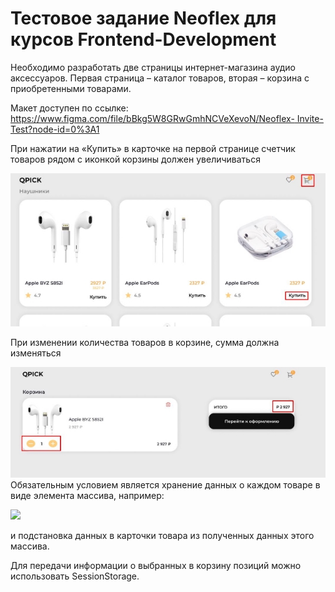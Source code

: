 Тестовое задание Neoflex для курсов Frontend-Development
=====
Необходимо разработать две страницы интернет-магазина аудио аксессуаров. Первая страница – каталог товаров, вторая – корзина с приобретенными товарами. 

Макет доступен по ссылке:[ https://www.figma.com/file/bBkg5W8GRwGmhNCVeXevoN/Neoflex- Invite-Test?node-id=0%3A1 ](https://www.figma.com/file/bBkg5W8GRwGmhNCVeXevoN/Neoflex-Invite-Test?node-id=0%3A1)

При нажатии на «Купить» в карточке на первой странице счетчик товаров рядом с иконкой корзины должен увеличиваться 

![](./ReadMe/Aspose.Words.a140f2bb-992e-43a9-81dc-196afeb019bf.001.jpeg)

При изменении количества товаров в корзине, сумма должна изменяться 

![](./ReadMe/Aspose.Words.a140f2bb-992e-43a9-81dc-196afeb019bf.002.jpeg)Обязательным условием является хранение данных о каждом товаре в виде элемента массива, например: 

![](./ReadMe/Aspose.Words.a140f2bb-992e-43a9-81dc-196afeb019bf.003.png)

и подстановка данных в карточки товара из полученных данных этого массива. 

Для передачи информации о выбранных в корзину позиций можно использовать SessionStorage. 
